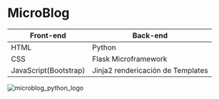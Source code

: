 # MicroBlog

Front-end | Back-end
------------ | -------------
HTML  | Python
CSS | Flask Microframework
JavaScript(Bootstrap) | Jinja2 rendericación de Templates


![microblog_python_logo](http://vanimg.s3.amazonaws.com/blog-redesign-tips-1.jpg)

